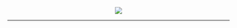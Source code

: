 <p align="center">
    <img src="png/background.png" />
</p>

-------------------------------------
